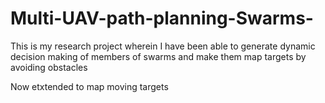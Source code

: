 # Multi-UAV-path-planning-Swarms-
This is my research project wherein I have been able to generate dynamic decision making of members of swarms and make them map targets by avoiding obstacles

Now etxtended to map moving targets
